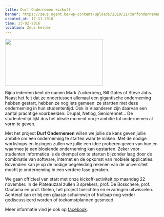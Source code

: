 ```yaml
---
title: Durf Ondernemen kickoff
banner: https://zeus.ugent.be/wp-content/uploads/2010/11/durfondernemen.jpg
created_at: 17-11-2010
time: 23-02-2016
location: Zeus kelder
---
```


<a href="https://zeus.ugent.be/wp-content/uploads/2010/11/durfondernemen.jpg"><img src="https://zeus.ugent.be/wp-content/uploads/2010/11/durfondernemen.jpg" alt="" title="Durf Ondernemen!" width="320" height="153" class="alignright size-full wp-image-620" /></a>

Bijna iedereen kent de namen Mark Zuckerberg, Bill Gates of Steve Jobs. Naast het feit dat ze ondertussen allemaal een gigantische onderneming hebben gestart, hebben ze nog iets gemeen: ze startten met deze onderneming in hun studententijd. Ook in Vlaanderen zijn daarvan een aantal prachtige voorbeelden: Drupal, Netlog, Seniorennet... De studententijd lijkt dus het ideale moment om je ambitie tot ondernemen al vorm te geven. 

Met het project <strong>Durf Ondernemen</strong> willen we jullie de kans geven jullie ambitie om een onderneming te starten waar te maken. Met de nodige workshops en lezingen zullen we jullie een idee proberen geven van hoe en waarmee je een bloeiende onderneming kan opstarten. Zeker voor studenten Informatica is de drempel om te starten bijzonder laag door de combinatie van software, internet en de opkomst van mobiele applicaties. Bovendien kan je op de nodige begeleiding rekenen van de universiteit mocht je onderneming in een verdere fase geraken.

We gaan officieel van start met onze kickoff-activiteit op maandag 22 november. In de Plateauzaal zullen 3 sprekers, prof. De Bosschere, prof. Gautama en prof. Gielen, het project toelichten en ervaringen uitwisselen. Achteraf kan er bij een glaasje schuimwijn of fruitsap nog verder gediscussieerd worden of toekomstplannen gesmeed.

Meer informatie vind je ook op <a href="https://www.facebook.com/event.php?eid=171016839594199">facebook</a>.
